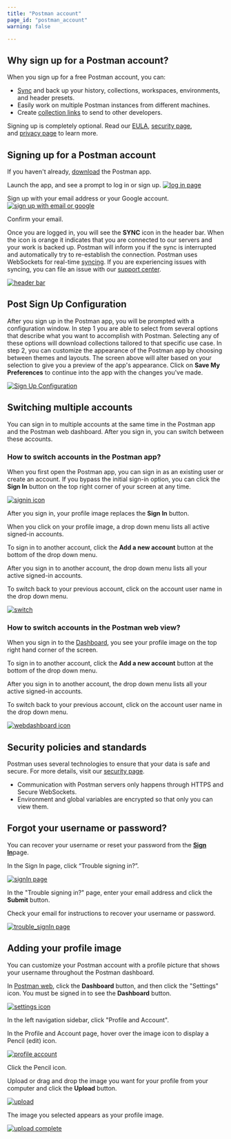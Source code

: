```yaml
---
title: "Postman account"
page_id: "postman_account"
warning: false

---
```


## Why sign up for a Postman account?

When you sign up for a free Postman account, you can:

* [Sync](/docs/v6/postman/launching_postman/syncing) and back up your history, collections, workspaces, environments, and header presets.
* Easily work on multiple Postman instances from different machines.
* Create [collection links](/docs/v6/postman/collections/sharing_collections) to send to other developers.

Signing up is completely optional. Read our [EULA](https://www.getpostman.com/licenses/postman_base_app), [security page](https://www.getpostman.com/security), and [privacy page](https://www.getpostman.com/licenses/privacy) to learn more.

## Signing up for a Postman account

If you haven't already, [download](https://www.getpostman.com/downloads/) the Postman app.

Launch the app, and see a prompt to log in or sign up.
    [![log in page](https://s3.amazonaws.com/postman-static-getpostman-com/postman-docs/59135838.png)](https://s3.amazonaws.com/postman-static-getpostman-com/postman-docs/59135838.png)  

Sign up with your email address or your Google account.
    [![sign up with email or google](https://s3.amazonaws.com/postman-static-getpostman-com/postman-docs/signUp.png)](https://s3.amazonaws.com/postman-static-getpostman-com/postman-docs/signUp.png)  

Confirm your email.

Once you are logged in, you will see the **SYNC** icon in the header bar. When the icon is orange it indicates that you are connected to our servers and your work is backed up. Postman will inform you if the sync is interrupted and automatically try to re-establish the connection. Postman uses WebSockets for real-time [syncing](/docs/v6/postman/launching_postman/syncing). If you are experiencing issues with syncing, you can file an issue with our [support center](https://support.getpostman.com/hc/en-us).

[![header bar](https://s3.amazonaws.com/postman-static-getpostman-com/postman-docs/postman+header+sync+5-10-18.png)](https://s3.amazonaws.com/postman-static-getpostman-com/postman-docs/postman+header+sync+5-10-18.png)

## Post Sign Up Configuration

After you sign up in the Postman app, you will be prompted with a configuration window. In step 1 you are able to select from several options that describe what you want to accomplish with Postman. Selecting any of these options will download collections tailored to that specific use case. In step 2, you can customize the appearance of the Postman app by choosing between themes and layouts. The screen above will alter based on your selection to give you a preview of the app's appearance. Click on **Save My Preferences** to continue into the app with the changes you've made.

[![Sign Up Configuration](https://s3.amazonaws.com/postman-static-getpostman-com/postman-docs/docs6.1update/Screen+Shot+2018-05-09+at+6.13.04+PM.png)](https://s3.amazonaws.com/postman-static-getpostman-com/postman-docs/docs6.1update/Screen+Shot+2018-05-09+at+6.13.04+PM.png)

## Switching multiple accounts

You can sign in to multiple accounts at the same time in the Postman app and the Postman web dashboard. After you sign in, you can switch between these accounts.

### How to switch accounts in the Postman app?

When you first open the Postman app, you can sign in as an existing user or create an account.
If you bypass the initial sign-in option, you can click the **Sign In** button on the top right corner of your screen at any time.

[![signin icon](https://s3.amazonaws.com/postman-static-getpostman-com/postman-docs/WS-basic-white.png)](https://s3.amazonaws.com/postman-static-getpostman-com/postman-docs/WS-basic-white.png)

After you sign in, your profile image replaces the **Sign In** button.

When you click on your profile image, a drop down menu lists all active signed-in accounts.

To sign in to another account, click the **Add a new account** button at the bottom of the drop down menu.

After you sign in to another account, the drop down menu lists all your active signed-in accounts.

To switch back to your previous account, click on the account user name in the drop down menu.

[![switch](https://s3.amazonaws.com/postman-static-getpostman-com/postman-docs/WS-switchProfiles-app-white1.png)](https://s3.amazonaws.com/postman-static-getpostman-com/postman-docs/WS-switchProfiles-app-white1.png)

### How to switch accounts in the Postman web view?

When you sign in to the [Dashboard](https://go.postman.co/me/collections), you see your profile image on the top right hand corner of the screen.  

To sign in to another account, click the **Add a new account** button at the bottom of the drop down menu.

After you sign in to another account, the drop down menu lists all your active signed-in accounts.

To switch back to your previous account, click on the account user name in the drop down menu.

[![webdashboard icon](https://s3.amazonaws.com/postman-static-getpostman-com/postman-docs/WS-switchProfiles-webDashboard-2.png)](https://s3.amazonaws.com/postman-static-getpostman-com/postman-docs/WS-switchProfiles-webDashboard-2.png)

## Security policies and standards

Postman uses several technologies to ensure that your data is safe and secure. For more details, visit our [security page](https://www.getpostman.com/security).

* Communication with Postman servers only happens through HTTPS and Secure WebSockets.
* Environment and global variables are encrypted so that only you can view them.

## Forgot your username or password?

You can recover your username or reset your password from the [**Sign In**](https://identity.getpostman.com/login)page.

In the Sign In page, click “Trouble signing in?”.

[![signIn page](https://s3.amazonaws.com/postman-static-getpostman-com/postman-docs/WS-SignInPage1-a.png)](https://s3.amazonaws.com/postman-static-getpostman-com/postman-docs/WS-SignInPage1-a.png)

In the "Trouble signing in?" page, enter your email address and click the **Submit** button.

Check your email for instructions to recover your username or password.

[![trouble_signIn page](https://s3.amazonaws.com/postman-static-getpostman-com/postman-docs/WS-signIn_trouble.png)](https://s3.amazonaws.com/postman-static-getpostman-com/postman-docs/WS-signIn_trouble.png)

## Adding your profile image

You can customize your Postman account with a profile picture that shows your username throughout the Postman dashboard.

In [Postman web](https://www.getpostman.com/), click the **Dashboard** button, and then click the "Settings" icon. You must be signed in to see the **Dashboard** button.

[![settings icon](https://s3.amazonaws.com/postman-static-getpostman-com/postman-docs/settings-icon.png)](https://s3.amazonaws.com/postman-static-getpostman-com/postman-docs/settings-icon.png)

In the left navigation sidebar, click "Profile and Account".

In the Profile and Account page, hover over the image icon to display a Pencil (edit) icon.

[![profile account](https://s3.amazonaws.com/postman-static-getpostman-com/postman-docs/WS-profile-account-page2.png)](https://s3.amazonaws.com/postman-static-getpostman-com/postman-docs/WS-profile-account-page2.png)

Click the Pencil icon.

Upload or drag and drop the image you want for your profile from your computer and click the **Upload** button.

[![upload](https://s3.amazonaws.com/postman-static-getpostman-com/postman-docs/WS-upload-image1.png)](https://s3.amazonaws.com/postman-static-getpostman-com/postman-docs/WS-upload-image1.png)

The image you selected appears as your profile image.

[![upload complete](https://s3.amazonaws.com/postman-static-getpostman-com/postman-docs/WS-profile-pic-complete1-a.png)](https://s3.amazonaws.com/postman-static-getpostman-com/postman-docs/WS-profile-pic-complete1-a.png)
